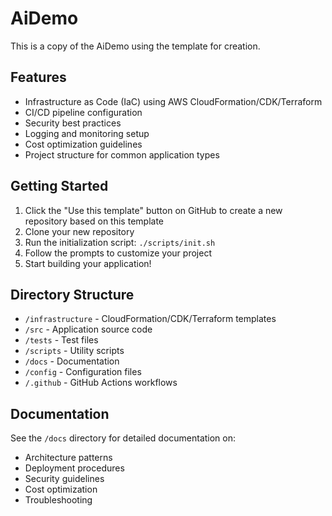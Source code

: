 # AiDemo

This is a copy of the AiDemo using the template for creation.

## Features

- Infrastructure as Code (IaC) using AWS CloudFormation/CDK/Terraform
- CI/CD pipeline configuration
- Security best practices
- Logging and monitoring setup
- Cost optimization guidelines
- Project structure for common application types

## Getting Started

1. Click the "Use this template" button on GitHub to create a new repository based on this template
2. Clone your new repository
3. Run the initialization script: `./scripts/init.sh`
4. Follow the prompts to customize your project
5. Start building your application!

## Directory Structure

- `/infrastructure` - CloudFormation/CDK/Terraform templates
- `/src` - Application source code
- `/tests` - Test files
- `/scripts` - Utility scripts
- `/docs` - Documentation
- `/config` - Configuration files
- `/.github` - GitHub Actions workflows

## Documentation

See the `/docs` directory for detailed documentation on:
- Architecture patterns
- Deployment procedures
- Security guidelines
- Cost optimization
- Troubleshooting
